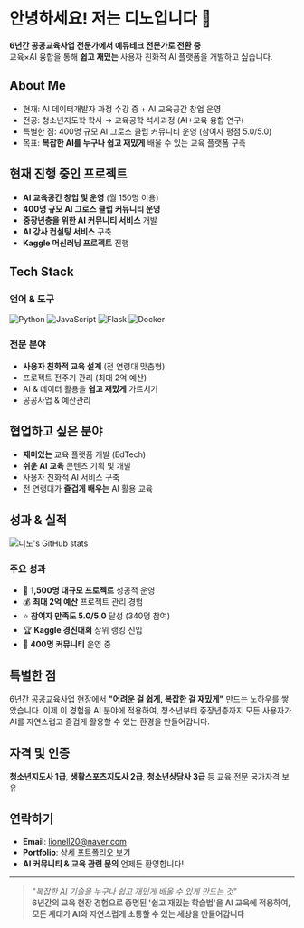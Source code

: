# 안녕하세요! 저는 디노입니다 👋
**6년간 공공교육사업 전문가에서 에듀테크 전문가로 전환 중**  
교육×AI 융합을 통해 **쉽고 재밌는** 사용자 친화적 AI 플랫폼을 개발하고 싶습니다.

## About Me
- 현재: AI 데이터개발자 과정 수강 중 + AI 교육공간 창업 운영
- 전공: 청소년지도학 학사 → 교육공학 석사과정 (AI+교육 융합 연구)  
- 특별한 점: 400명 규모 AI 그로스 클럽 커뮤니티 운영 (참여자 평점 5.0/5.0)
- 목표: **복잡한 AI를 누구나 쉽고 재밌게** 배울 수 있는 교육 플랫폼 구축

## 현재 진행 중인 프로젝트
- **AI 교육공간 창업 및 운영** (월 150명 이용)
- **400명 규모 AI 그로스 클럽 커뮤니티 운영**
- **중장년층을 위한 AI 커뮤니티 서비스** 개발
- **AI 강사 컨설팅 서비스** 구축
- **Kaggle 머신러닝 프로젝트** 진행

## Tech Stack
### 언어 & 도구
![Python](https://img.shields.io/badge/Python-3776AB?style=for-the-badge&logo=python&logoColor=white)
![JavaScript](https://img.shields.io/badge/JavaScript-F7DF1E?style=for-the-badge&logo=javascript&logoColor=black)
![Flask](https://img.shields.io/badge/Flask-000000?style=for-the-badge&logo=flask&logoColor=white)
![Docker](https://img.shields.io/badge/Docker-2496ED?style=for-the-badge&logo=docker&logoColor=white)

### 전문 분야
- **사용자 친화적 교육 설계** (전 연령대 맞춤형)
- 프로젝트 전주기 관리 (최대 2억 예산)
- AI & 데이터 활용을 **쉽고 재밌게** 가르치기
- 공공사업 & 예산관리

## 협업하고 싶은 분야
- **재미있는** 교육 플랫폼 개발 (EdTech)
- **쉬운 AI 교육** 콘텐츠 기획 및 개발
- 사용자 친화적 AI 서비스 구축
- 전 연령대가 **즐겁게 배우는** AI 활용 교육

## 성과 & 실적
![디노's GitHub stats](https://github-readme-stats.vercel.app/api?username=lionell0901&show_icons=true&theme=radical)

### 주요 성과
- 🎯 **1,500명 대규모 프로젝트** 성공적 운영
- 💰 **최대 2억 예산** 프로젝트 관리 경험
- ⭐ **참여자 만족도 5.0/5.0** 달성 (340명 참여)
- 🏆 **Kaggle 경진대회** 상위 랭킹 진입
- 👥 **400명 커뮤니티** 운영 중

## 특별한 점
6년간 공공교육사업 현장에서 **"어려운 걸 쉽게, 복잡한 걸 재밌게"** 만드는 노하우를 쌓았습니다. 이제 이 경험을 AI 분야에 적용하여, 청소년부터 중장년층까지 모든 사용자가 AI를 자연스럽고 즐겁게 활용할 수 있는 환경을 만들어갑니다.

## 자격 및 인증
**청소년지도사 1급**, **생활스포츠지도사 2급**, **청소년상담사 3급** 등 교육 전문 국가자격 보유

## 연락하기
- **Email**: lionell20@naver.com
- **Portfolio**: [상세 포트폴리오 보기](https://lionell0901.github.io/)
- **AI 커뮤니티 & 교육 관련 문의** 언제든 환영합니다!

---
> *"복잡한 AI 기술을 누구나 쉽고 재밌게 배울 수 있게 만드는 것"*  
> **6년간의 교육 현장 경험으로 증명된 '쉽고 재밌는 학습법'을 AI 교육에 적용하여, 모든 세대가 AI와 자연스럽게 소통할 수 있는 세상을 만들어갑니다**
